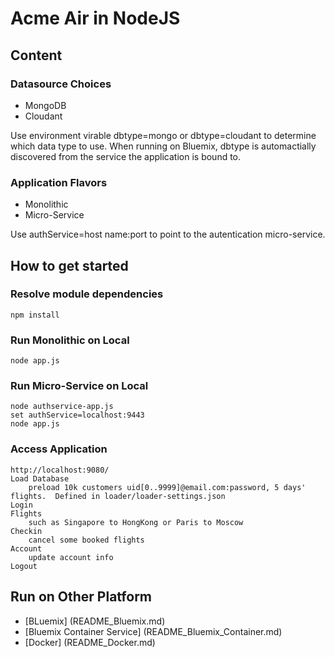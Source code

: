 # Acme Air in NodeJS 

## Content

### Datasource Choices

* MongoDB 
* Cloudant

Use environment virable dbtype=mongo or dbtype=cloudant to determine which data type to use. 
When running on Bluemix, dbtype is automactially discovered from the service the application is bound to.

### Application Flavors

* Monolithic 
* Micro-Service

Use authService=host name:port to point to the autentication micro-service.


## How to get started

### Resolve module dependencies

	npm install

### Run Monolithic on Local

	node app.js
		
### Run Micro-Service on Local

	node authservice-app.js
	set authService=localhost:9443
	node app.js
	
### Access Application 

	http://localhost:9080/
	Load Database 
		preload 10k customers uid[0..9999]@email.com:password, 5 days' flights.  Defined in loader/loader-settings.json
	Login
	Flights
		such as Singapore to HongKong or Paris to Moscow 
	Checkin
		cancel some booked flights
	Account
		update account info
	Logout	
	
## Run on Other Platform

* [BLuemix] (README_Bluemix.md)
* [Bluemix Container Service] (README_Bluemix_Container.md)
* [Docker] (README_Docker.md)
